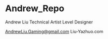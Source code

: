 # Andrew_Repo

Andrew Liu
Technical Artist 
Level Designer

AndrewLiu.Gaming@gmail.com
Liu-Yazhuo.com
